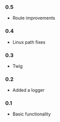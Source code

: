 ### 0.5  
* Route improvements

### 0.4
* Linux path fixes

### 0.3  
* Twig

### 0.2  
* Added a logger

### 0.1  
* Basic functionality
